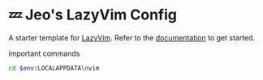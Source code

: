 # 💤 Jeo's LazyVim Config

A starter template for [LazyVim](https://github.com/LazyVim/LazyVim).
Refer to the [documentation](https://lazyvim.github.io/installation) to get started.

important commands

```bash
cd $env:LOCALAPPDATA\nvim
```
